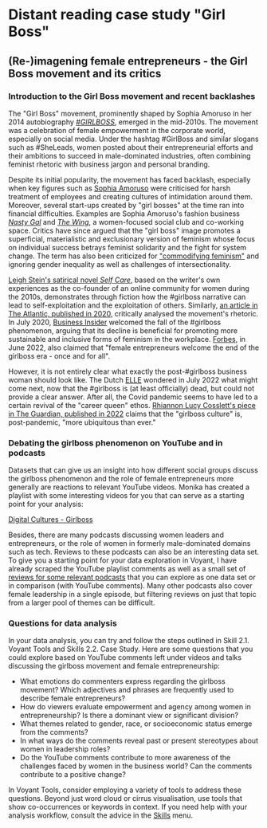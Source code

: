 # Distant reading case study "Girl Boss"

## (Re-)imagening female entrepreneurs - the Girl Boss movement and its critics

### Introduction to the Girl Boss movement and recent backlashes

The "Girl Boss" movement, prominently shaped by Sophia Amoruso in her 2014 autobiography [*#GIRLBOSS*](https://www.theguardian.com/books/2014/jun/04/girlboss-sophia-amoruso-review), emerged in the mid-2010s. The movement was a celebration of female empowerment in the corporate world, especially on social media.
Under the hashtag #GirlBoss and similar slogans such as #SheLeads, women posted about their entrepreneurial efforts and their ambitions to
succeed in male-dominated industries, often combining feminist rhetoric with business jargon and personal branding.

Despite its initial popularity, the movement has faced backlash, especially when key figures such as [Sophia Amoruso](https://en.wikipedia.org/wiki/Sophia_Amoruso) were criticised for harsh treatment of employees and creating cultures of intimidation around them.
Moreover, several start-ups created by "girl bosses" at the time ran into financial difficulties. Examples are Sophia Amoruso's fashion business [*Nasty Gal*](https://en.wikipedia.org/wiki/Nasty_Gal) and [*The Wing*](https://en.wikipedia.org/wiki/The_Wing_(workspace)), a women-focused social club and co-working space.
Critics have since argued that the "girl boss" image promotes a superficial, materialistic and exclusionary version of feminism whose focus on individual success betrays feminist solidarity and the fight for system change. The term has also been criticized for ["commodifying feminism"](https://onlinelibrary.wiley.com/doi/full/10.1111/gwao.12627) and ignoring gender inequality as well as challenges of intersectionality.

[Leigh Stein's satirical novel *Self Care*](https://www.wired.com/story/self-care-girlboss/), based on the writer's own experiences as the co-founder of an online community for women during the 2010s, demonstrates through fiction how the #girlboss narrative can lead to self-exploitation and the exploitation of others. 
Similarly, [an article in The Atlantic, published in 2020,](https://www.theatlantic.com/health/archive/2020/06/girlbosses-what-comes-next/613519/) critically analysed the movement's rhetoric.
In July 2020, [Business Insider](https://www.businessinsider.nl/rise-and-fall-girl-boss-analysis-2020-7?international=true&r=US) welcomed the fall of the #girlboss phenomenon, arguing that its decline is beneficial for promoting more sustainable and inclusive forms of feminism in the workplace.
[Forbes](https://www.forbes.com/sites/maggiemcgrath/2022/06/28/why-female-entrepreneurs-welcome-the-end-of-the-girlboss-era-once-and-for-all/), in June 2022, also claimed that "female entrepreneurs welcome the end of the girlboss era - once and for all".

However, it is not entirely clear what exactly the post-#girlboss business woman should look like. The Dutch [ELLE](https://www.elle.com/nl/carriere-en-geld/a40830883/girlboss-sabbatical-minder-werken-tijdperk/) wondered in July 2022 what might come next, now that the #girlboss is (at least officially) dead, but could not provide a clear answer.
After all, the Covid pandemic seems to have led to a certain revival of the "career queen" ethos. [Rhiannon Lucy Cosslett's piece in The Guardian, published in 2022](https://www.theguardian.com/commentisfree/2022/mar/01/decline-girlboss-culture-career-queen) 
claims that the "girlboss culture" is, post-pandemic, "more ubiquitous than ever." 

### Debating the girlboss phenomenon on YouTube and in podcasts

Datasets that can give us an insight into how different social groups discuss the girlboss phenomenon and the role of female entrepreneurs more generally are reactions to relevant YouTube videos. Monika has created a playlist with some interesting videos for you that can serve as a starting point for your analysis:

[Digital Cultures - Girlboss](https://youtube.com/playlist?list=PL5XPG366xWVs657iGVt3MXFiaj45B_fEX&si=MIu1IXo4iiPEHENt)

Besides, there are many podcasts discussing women leaders and entrepreneurs, or the role of women in formerly male-dominated domains such as tech. Reviews to these podcasts can also be an interesting data set. To give you a starting point for your data exploration in Voyant, I have already scraped the YouTube playlist comments as well as a small set of [reviews for some relevant podcasts](https://github.com/MonikaBarget/distant-reading/tree/main/data/Data_AppStore_Girlboss) that you can explore as one data set or in comparison (with YouTube comments). Many other podcasts also cover female leadership in a single episode, but filtering reviews on just that topic from a larger pool of themes can be difficult.

### Questions for data analysis

In your data analysis, you can try and follow the steps outlined in Skill 2.1. Voyant Tools and Skills 2.2. Case Study. Here are some questions that you could explore based on YouTube comments left under videos and talks discussing the girlboss movement and female entrepreneurship:

* What emotions do commenters express regarding the girlboss movement? Which adjectives and phrases are frequently used to describe female entrepreneurs?
* How do viewers evaluate empowerment and agency among women in entrepreneurship? Is there a dominant view or significant division?
* What themes related to gender, race, or socioeconomic status emerge from the comments?
* In what ways do the comments reveal past or present stereotypes about women in leadership roles?
* Do the YouTube comments contribute to more awareness of the challenges faced by women in the business world? Can the comments contribute to a positive change?

In Voyant Tools, consider employing a variety of tools to address these questions. Beyond just word cloud or cirrus visualisation, use tools that show co-occurrences or keywords in context. If you need help with your analysis workflow, consult the advice in the [Skills](#) menu.
